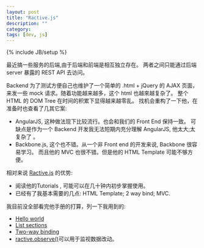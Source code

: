 ```yaml
---
layout: post
title: "Ractive.js"
description: ""
category: 
tags: [dev, js]
---
```

{% include JB/setup %}

最近搞一些服务的后端,由于后端和前端是相互独立存在。
两者之间只能通过后端 server 暴露的 REST API 去访问。

Backend 为了测试方便自己也维护了一个简单的 .html + jQuery 的 AJAX 页面，
来发一些 mock 请求。随着功能越来越多，这个 html 也越來越复杂了。
整个 HTML 的 DOM Tree 在时间的积累下显得越来越零乱。
找机会重构了一下他，在准备时也查看了几其它案:

- AngularJS, 这种做法现下比较流行。也会和我们的 Front End 保持一致。
可缺点是作为一个 Backend 开发我无法短期内充分理解 AngularJS, 他太大;太复杂了 。
- Backbone.js, 这个也不错。从一个非 Front end 的开发来说, Backbone 很容易学习。
而且他的 MVC 也很不错。但是他的 HTML Template 可能不够方便。

相对来说 [Ractive.js](http://www.ractivejs.org/) 的优势:
- 阅读他的Tutorials , 可能可以在几十钟内初步掌握使用。
- 已经有了我基本需要的几点: HTML Template; 2 way bind; MVC.

我目前没全部看完他手册的打算，列一下我用到的:
 -  [Hello world](http://learn.ractivejs.org/hello-world/)
 -  [List sections](http://learn.ractivejs.org/list-sections/)
 -  [Two-way binding](http://learn.ractivejs.org/two-way-binding/)
 -  [ractive.observe()](http://docs.ractivejs.org/latest/ractive-observe)可以用于监视数据改动。
 
